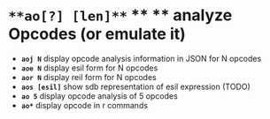 <!-- TITLE: ao -->

#  `**ao[?] [len]**` ** ** analyze Opcodes (or emulate it)

- **`aoj N`** display opcode analysis information in JSON for N opcodes
- **`aoe N`** display esil form for N opcodes
- **`aor N`** display reil form for N opcodes
- **`aos [esil]`** show sdb representation of esil expression (TODO)
- **`ao 5`** display opcode analysis of 5 opcodes
- **`ao*`** display opcode in r commands